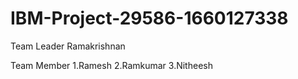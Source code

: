 # IBM-Project-29586-1660127338

Team Leader
Ramakrishnan

Team Member
1.Ramesh
2.Ramkumar
3.Nitheesh
